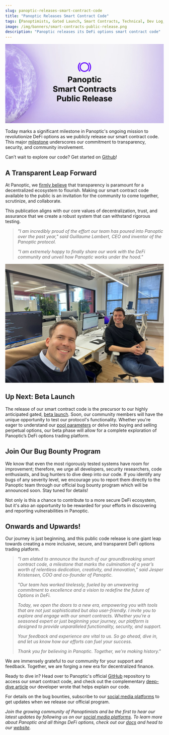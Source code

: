 ```yaml
---
slug: panoptic-releases-smart-contract-code
title: "Panoptic Releases Smart Contract Code"
tags: [Panoptimists, Gated Launch, Smart Contracts, Technical, Dev Log, Code]
image: /img/banners/smart-contracts-public-release.png
description: "Panoptic releases its DeFi options smart contract code"
--- 
```


![smart-contracts-public-release.png](./smart-contracts-public-release.png)

  

Today marks a significant milestone in Panoptic's ongoing mission to revolutionize DeFi options as we publicly release our smart contract code. This major [milestone](https://panoptic.xyz/docs/gated-launch/launch-roadmap) underscores our commitment to transparency, security, and community involvement.  
  
Can’t wait to explore our code? Get started on [Github](https://github.com/panoptic-labs/panoptic-v1-core)!

<!-- truncate -->

## A Transparent Leap Forward

  

At Panoptic, we [firmly believe](https://panoptic.xyz/blog/democratizing-defi-options-research-part-1) that transparency is paramount for a decentralized ecosystem to flourish. Making our smart contract code available to the public is an invitation for the community to come together, scrutinize, and collaborate.

  

This publication aligns with our core values of decentralization, trust, and assurance that we create a robust system that can withstand rigorous testing.

  

> *"I am incredibly proud of the effort our team has poured into Panoptic over the past year," said Guillaume Lambert, CEO and inventor of the Panoptic protocol.*
>
> *"I am extremely happy to finally share our work with the DeFi community and unveil how Panoptic works under the hood."*
  

![founder-announce-smart-contracts-open.JPG](./founder-announce-smart-contracts-open.JPG)

## Up Next: Beta Launch

The release of our smart contract code is the precursor to our highly anticipated gated, [beta launch](https://panoptic.xyz/blog/gated-launch-sign-up). Soon, our community members will have the unique opportunity to test our protocol's functionality. Whether you're eager to understand our [pool parameters](https://panoptic.xyz/blog/gated-launch-parameters) or delve into buying and selling perpetual options, our beta phase will allow for a complete exploration of Panoptic’s DeFi options trading platform.

## Join Our Bug Bounty Program

We know that even the most rigorously tested systems have room for improvement; therefore, we urge all developers, security researchers, code enthusiasts, and bug hunters to dive deep into our code. If you identify any bugs of any severity level, we encourage you to report them directly to the Panoptic team through our official bug bounty program which will be announced soon. Stay tuned for details!

  

Not only is this a chance to contribute to a more secure DeFi ecosystem, but it's also an opportunity to be rewarded for your efforts in discovering and reporting vulnerabilities in Panoptic.

## Onwards and Upwards!

Our journey is just beginning, and this public code release is one giant leap towards creating a more inclusive, secure, and transparent DeFi options trading platform.

  

> *"I am elated to announce the launch of our groundbreaking smart contract code, a milestone that marks the culmination of a year’s worth of relentless dedication, creativity, and innovation," said Jesper Kristensen, COO and co-founder of Panoptic.*
>
> *"Our team has worked tirelessly, fueled by an unwavering commitment to excellence and a vision to redefine the future of Options in DeFi.*
>
> *Today, we open the doors to a new era, empowering you with tools that are not just sophisticated but also user-friendly. I invite you to explore and engage with our smart contracts. Whether you’re a seasoned expert or just beginning your journey, our platform is designed to provide unparalleled functionality, security, and support.*
>
> *Your feedback and experience are vital to us. So go ahead, dive in, and let us know how our efforts can fuel your success.*
>
> *Thank you for believing in Panoptic. Together, we’re making history."*

We are immensely grateful to our community for your support and feedback. Together, we are forging a new era for decentralized finance.


Ready to dive in? Head over to Panoptic's official [GitHub](https://github.com/panoptic-labs/panoptic-v1-core) repository to access our smart contract code, and check out the complementary [deep-dive article](https://panoptic.xyz/research/introducing-panoptic-smart-contracts) our developer wrote that helps explain our code.

For details on the bug bounties, subscribe to our [social media platforms](https://links.panoptic.xyz/all) to get updates when we release our official program.

*Join the growing community of Panoptimists and be the first to hear our latest updates by following us on our [social media platforms](https://links.panoptic.xyz/all). To learn more about Panoptic and all things DeFi options, check out our [docs](https://panoptic.xyz/docs/intro) and head to our [website](https://panoptic.xyz/).*